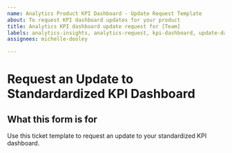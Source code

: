 ```yaml
---
name: Analytics Product KPI Dashboard - Update Request Template
about: To request KPI dashboard updates for your product
title: Analytics KPI dashboard update request for [Team]
labels: analytics-insights, analytics-request, kpi-dashboard, update-dashboard
assignees: michelle-dooley

---
```


# Request an Update to Standardardized KPI Dashboard 

## What this form is for

Use this ticket template to request an update to your standardized KPI dashboard. 
